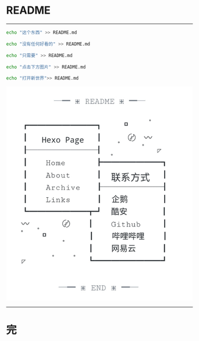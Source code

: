 # README
---
```bash
echo "这个东西" >> README.md
```
```bash
echo "没有任何好看的" >> README.md
```
```bash
echo "只需要" >> README.md
```
```bash
echo "点击下方图片" >> README.md
```
```bash
echo "打开新世界">> README.md
```

[![](/markdown/pictures/RAEDME.png)](https://nibazshab.github.io/about)

---
# 完
